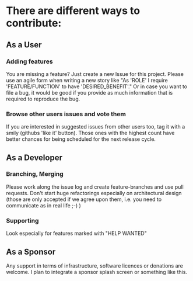 # There are different ways to contribute:

## As a User

### Adding features
You are missing a feature? Just create a new Issue for this project. Please use an agile form when writing a new story like
"As 'ROLE' I require 'FEATURE/FUNCTION' to have 'DESIRED_BENEFIT'." Or in case you want to file a bug, it would be good if you provide as much information that is required to reproduce the bug.

### Browse other users issues and vote them
If you are interested in suggested issues from other users too, tag it with a smily (githubs 'like it' button).
Those ones with the highest count have better chances for being scheduled for the next release cycle.

## As a Developer

### Branching, Merging
Please work along the issue log and create feature-branches and use pull requests. 
Don't start huge refactorings especially on architectural design (those are only accepted if we agree upon them, 
i.e. you need to communicate as in real life ;-) )

### Supporting
Look especially for features marked with "HELP WANTED"

## As a Sponsor

Any support in terms of infrastructure, software licences or donations are welcome.
I plan to integrate a sponsor splash screen or something like this.
